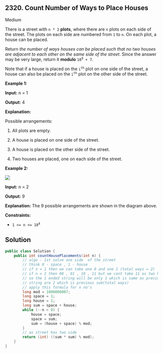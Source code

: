 ## 2320\. Count Number of Ways to Place Houses

Medium

There is a street with `n * 2` **plots**, where there are `n` plots on each side of the street. The plots on each side are numbered from `1` to `n`. On each plot, a house can be placed.

Return _the number of ways houses can be placed such that no two houses are adjacent to each other on the same side of the street_. Since the answer may be very large, return it **modulo** <code>10<sup>9</sup> + 7</code>.

Note that if a house is placed on the <code>i<sup>th</sup></code> plot on one side of the street, a house can also be placed on the <code>i<sup>th</sup></code> plot on the other side of the street.

**Example 1:**

**Input:** n = 1

**Output:** 4

**Explanation:**

Possible arrangements:

1. All plots are empty.

2. A house is placed on one side of the street.

3. A house is placed on the other side of the street.

4. Two houses are placed, one on each side of the street.

**Example 2:**

![](https://assets.leetcode.com/uploads/2022/05/12/arrangements.png)

**Input:** n = 2

**Output:** 9

**Explanation:** The 9 possible arrangements are shown in the diagram above.

**Constraints:**

*   <code>1 <= n <= 10<sup>4</sup></code>

## Solution

```java
public class Solution {
    public int countHousePlacements(int n) {
        // algo - 1st solve one side  of the street
        // think 0 - space , 1 - house
        // if n = 1 then we can take one 0 and one 1 (total ways = 2)
        // if n = 2 then 00 , 01 , 10 , 11 but we cant take 11 as two house cant be adjacent.
        // so the 1 ended string will be only 1 which is same as previous 0 ended string and 0 ended
        // string are 2 which is previous sum(total ways)
        // apply this formula for n no's
        long mod = 1000000007;
        long space = 1;
        long house = 1;
        long sum = space + house;
        while (--n > 0) {
            house = space;
            space = sum;
            sum = (house + space) % mod;
        }
        // as street has two side
        return (int) ((sum * sum) % mod);
    }
}
```